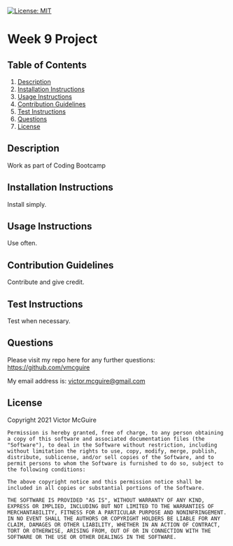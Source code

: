 
  [![License: MIT](https://img.shields.io/badge/License-MIT-yellow.svg)](https://opensource.org/licenses/MIT)

# Week 9 Project

## Table of Contents
1. [Description](#Description)
2. [Installation Instructions](#Installation-Instructions)
3. [Usage Instructions](#Usage-Instructions)
4. [Contribution Guidelines](#Contribution-Guidelines)
5. [Test Instructions](#Test-Instructions)
6. [Questions](#Questions)
7. [License](#License)

## Description 
Work as part of Coding Bootcamp

## Installation Instructions
Install simply.

## Usage Instructions
Use often.

## Contribution Guidelines
Contribute and give credit.

## Test Instructions
Test when necessary.

## Questions
Please visit my repo here for any further questions: <https://github.com/vmcguire>

My email address is: <victor.mcguire@gmail.com>

## License
Copyright 2021 Victor McGuire

    Permission is hereby granted, free of charge, to any person obtaining a copy of this software and associated documentation files (the "Software"), to deal in the Software without restriction, including without limitation the rights to use, copy, modify, merge, publish, distribute, sublicense, and/or sell copies of the Software, and to permit persons to whom the Software is furnished to do so, subject to the following conditions:
    
    The above copyright notice and this permission notice shall be included in all copies or substantial portions of the Software.
    
    THE SOFTWARE IS PROVIDED "AS IS", WITHOUT WARRANTY OF ANY KIND, EXPRESS OR IMPLIED, INCLUDING BUT NOT LIMITED TO THE WARRANTIES OF MERCHANTABILITY, FITNESS FOR A PARTICULAR PURPOSE AND NONINFRINGEMENT. IN NO EVENT SHALL THE AUTHORS OR COPYRIGHT HOLDERS BE LIABLE FOR ANY CLAIM, DAMAGES OR OTHER LIABILITY, WHETHER IN AN ACTION OF CONTRACT, TORT OR OTHERWISE, ARISING FROM, OUT OF OR IN CONNECTION WITH THE SOFTWARE OR THE USE OR OTHER DEALINGS IN THE SOFTWARE.

